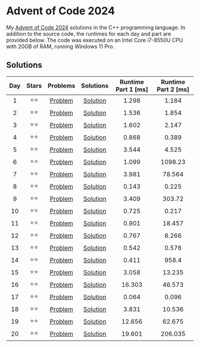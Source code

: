 # Advent of Code 2024

My [Advent of Code 2024](https://adventofcode.com/2024) solutions in the C++ programming language. In addition to the source code, the runtimes for each day and part are provided below. The code was executed on an Intel Core i7-8550U CPU with 20GB of RAM, running Windows 11 Pro.

## Solutions

|Day|Stars|Problems|Solutions|Runtime Part 1 [ms]|Runtime Part 2 [ms]|
|:-:|:-:|:-:|:-:|:-:|:-:|
|1|⭐⭐|[Problem](https://adventofcode.com/2024/day/1)|[Solution](Day01/main.cpp)|1.298|1.184|
|2|⭐⭐|[Problem](https://adventofcode.com/2024/day/2)|[Solution](Day02/main.cpp)|1.536|1.854|
|3|⭐⭐|[Problem](https://adventofcode.com/2024/day/3)|[Solution](Day03/main.cpp)|1.602|2.147|
|4|⭐⭐|[Problem](https://adventofcode.com/2024/day/4)|[Solution](Day04/main.cpp)|0.868|0.389|
|5|⭐⭐|[Problem](https://adventofcode.com/2024/day/5)|[Solution](Day05/main.cpp)|3.544|4.525|
|6|⭐⭐|[Problem](https://adventofcode.com/2024/day/6)|[Solution](Day06/main.cpp)|1.099|1098.23|
|7|⭐⭐|[Problem](https://adventofcode.com/2024/day/7)|[Solution](Day07/main.cpp)|3.981|78.564|
|8|⭐⭐|[Problem](https://adventofcode.com/2024/day/8)|[Solution](Day08/main.cpp)|0.143|0.225|
|9|⭐⭐|[Problem](https://adventofcode.com/2024/day/9)|[Solution](Day09/main.cpp)|3.409|303.72|
|10|⭐⭐|[Problem](https://adventofcode.com/2024/day/10)|[Solution](Day10/main.cpp)|0.725|0.217|
|11|⭐⭐|[Problem](https://adventofcode.com/2024/day/11)|[Solution](Day11/main.cpp)|0.901|18.457|
|12|⭐⭐|[Problem](https://adventofcode.com/2024/day/12)|[Solution](Day12/main.cpp)|0.767|8.266|
|13|⭐⭐|[Problem](https://adventofcode.com/2024/day/13)|[Solution](Day13/main.cpp)|0.542|0.576|
|14|⭐⭐|[Problem](https://adventofcode.com/2024/day/14)|[Solution](Day14/main.cpp)|0.411|958.4|
|15|⭐⭐|[Problem](https://adventofcode.com/2024/day/15)|[Solution](Day15/main.cpp)|3.058|13.235|
|16|⭐⭐|[Problem](https://adventofcode.com/2024/day/16)|[Solution](Day16/main.cpp)|16.303|46.573|
|17|⭐⭐|[Problem](https://adventofcode.com/2024/day/17)|[Solution](Day17/main.cpp)|0.064|0.096|
|18|⭐⭐|[Problem](https://adventofcode.com/2024/day/18)|[Solution](Day18/main.cpp)|3.831|10.536|
|19|⭐⭐|[Problem](https://adventofcode.com/2024/day/19)|[Solution](Day19/main.cpp)|12.656|62.675|
|20|⭐⭐|[Problem](https://adventofcode.com/2024/day/20)|[Solution](Day20/main.cpp)|19.601|206.035|
